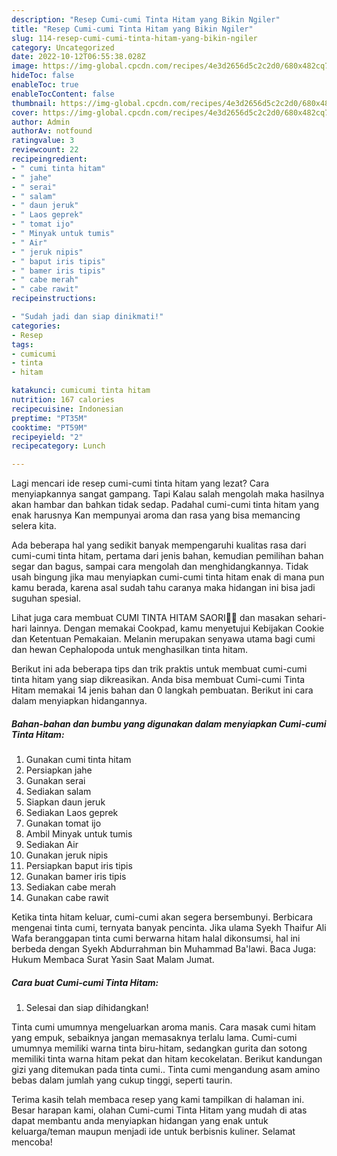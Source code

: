 ```yaml
---
description: "Resep Cumi-cumi Tinta Hitam yang Bikin Ngiler"
title: "Resep Cumi-cumi Tinta Hitam yang Bikin Ngiler"
slug: 114-resep-cumi-cumi-tinta-hitam-yang-bikin-ngiler
category: Uncategorized
date: 2022-10-12T06:55:38.028Z
image: https://img-global.cpcdn.com/recipes/4e3d2656d5c2c2d0/680x482cq70/cumi-cumi-tinta-hitam-foto-resep-utama.jpg
hideToc: false
enableToc: true
enableTocContent: false
thumbnail: https://img-global.cpcdn.com/recipes/4e3d2656d5c2c2d0/680x482cq70/cumi-cumi-tinta-hitam-foto-resep-utama.jpg
cover: https://img-global.cpcdn.com/recipes/4e3d2656d5c2c2d0/680x482cq70/cumi-cumi-tinta-hitam-foto-resep-utama.jpg
author: Admin
authorAv: notfound
ratingvalue: 3
reviewcount: 22
recipeingredient:
- " cumi tinta hitam"
- " jahe"
- " serai"
- " salam"
- " daun jeruk"
- " Laos geprek"
- " tomat ijo"
- " Minyak untuk tumis"
- " Air"
- " jeruk nipis"
- " baput iris tipis"
- " bamer iris tipis"
- " cabe merah"
- " cabe rawit"
recipeinstructions:

- "Sudah jadi dan siap dinikmati!"
categories:
- Resep
tags:
- cumicumi
- tinta
- hitam

katakunci: cumicumi tinta hitam 
nutrition: 167 calories
recipecuisine: Indonesian
preptime: "PT35M"
cooktime: "PT59M"
recipeyield: "2"
recipecategory: Lunch

---
```



Lagi mencari ide resep cumi-cumi tinta hitam yang lezat? Cara menyiapkannya sangat gampang. Tapi Kalau salah mengolah maka hasilnya akan hambar dan bahkan tidak sedap. Padahal cumi-cumi tinta hitam yang enak harusnya Kan mempunyai aroma dan rasa yang bisa memancing selera kita.


Ada beberapa hal yang sedikit banyak mempengaruhi kualitas rasa dari cumi-cumi tinta hitam, pertama dari jenis bahan, kemudian pemilihan bahan segar dan bagus, sampai cara mengolah dan menghidangkannya. Tidak usah bingung jika mau menyiapkan cumi-cumi tinta hitam enak di mana pun kamu berada, karena asal sudah tahu caranya maka hidangan ini bisa jadi suguhan spesial.

Lihat juga cara membuat CUMI TINTA HITAM SAORI🐙🐙 dan masakan sehari-hari lainnya. Dengan memakai Cookpad, kamu menyetujui Kebijakan Cookie dan Ketentuan Pemakaian. Melanin merupakan senyawa utama bagi cumi dan hewan Cephalopoda untuk menghasilkan tinta hitam.


Berikut ini ada beberapa tips dan trik praktis untuk membuat cumi-cumi tinta hitam yang siap dikreasikan. Anda bisa membuat Cumi-cumi Tinta Hitam memakai 14 jenis bahan dan 0 langkah pembuatan. Berikut ini cara dalam menyiapkan hidangannya.

<!--inarticleads1-->

##### Bahan-bahan dan bumbu yang digunakan dalam menyiapkan Cumi-cumi Tinta Hitam:

1. Gunakan  cumi tinta hitam
1. Persiapkan  jahe
1. Gunakan  serai
1. Sediakan  salam
1. Siapkan  daun jeruk
1. Sediakan  Laos geprek
1. Gunakan  tomat ijo
1. Ambil  Minyak untuk tumis
1. Sediakan  Air
1. Gunakan  jeruk nipis
1. Persiapkan  baput iris tipis
1. Gunakan  bamer iris tipis
1. Sediakan  cabe merah
1. Gunakan  cabe rawit


Ketika tinta hitam keluar, cumi-cumi akan segera bersembunyi. Berbicara mengenai tinta cumi, ternyata banyak pencinta. Jika ulama Syekh Thaifur Ali Wafa beranggapan tinta cumi berwarna hitam halal dikonsumsi, hal ini berbeda dengan Syekh Abdurrahman bin Muhammad Ba&#39;lawi. Baca Juga: Hukum Membaca Surat Yasin Saat Malam Jumat. 

<!--inarticleads2-->

##### Cara buat Cumi-cumi Tinta Hitam:


1. Selesai dan siap dihidangkan!

Tinta cumi umumnya mengeluarkan aroma manis. Cara masak cumi hitam yang empuk, sebaiknya jangan memasaknya terlalu lama. Cumi-cumi umumnya memiliki warna tinta biru-hitam, sedangkan gurita dan sotong memiliki tinta warna hitam pekat dan hitam kecokelatan. Berikut kandungan gizi yang ditemukan pada tinta cumi.. Tinta cumi mengandung asam amino bebas dalam jumlah yang cukup tinggi, seperti taurin. 

Terima kasih telah membaca resep yang kami tampilkan di halaman ini. Besar harapan kami, olahan Cumi-cumi Tinta Hitam yang mudah di atas dapat membantu anda menyiapkan hidangan yang enak untuk keluarga/teman maupun menjadi ide untuk berbisnis kuliner. Selamat mencoba!
